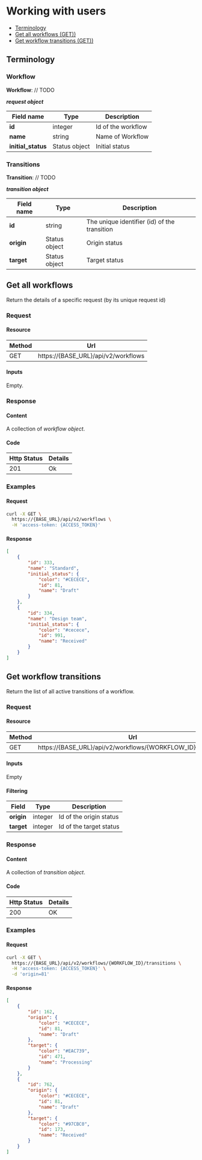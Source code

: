 # Working with users

- [Terminology](#terminology)
- [Get all workflows (GET))](#get-all-workflows)
- [Get workflow transitions (GET))](#get-workflow-transitions)

## Terminology

### Workflow

**Workflow**: // TODO

**_request object_**

Field name |     Type    | Description
--------- | ----------- | -----------
**id** | integer | Id of the workflow
**name** | string | Name of Workflow
**initial_status** | Status object | Initial status

### Transitions

**Transition**: // TODO

**_transition object_**

Field name |     Type    | Description
--------- | ----------- | -----------
**id** | string | The unique identifier (id) of the transition
**origin** | Status object | Origin status
**target** | Status object | Target status


## Get all workflows

Return the details of a specific request (by its unique request id)

### Request

#### Resource

Method | Url
------- | --------
GET | https://{BASE_URL}/api/v2/workflows

#### Inputs

Empty.

### Response

#### Content

A collection of _workflow object_.

#### Code
Http Status | Details
----------- | ----------
201 | Ok


### Examples

#### Request

```sh
curl -X GET \
  https://{BASE_URL}/api/v2/workflows \
  -H 'access-token: {ACCESS_TOKEN}'
```

#### Response

```json
[
    {
        "id": 333,
        "name": "Standard",
        "initial_status": {
            "color": "#CECECE",
            "id": 81,
            "name": "Draft"
        }
    },
    {
        "id": 334,
        "name": "Design team",
        "initial_status": {
            "color": "#cecece",
            "id": 991,
            "name": "Received"
        }
    }
]
```

## Get workflow transitions

Return the list of all active transitions of a workflow.

### Request

#### Resource

Method | Url
------- | --------
GET | https://{BASE_URL}/api/v2/workflows/{WORKFLOW_ID}/transitions

#### Inputs

Empty

#### Filtering

Field | Type | Description
------ | ---------- | ----------
**origin**  | integer | Id of the origin status
**target**   | integer | Id of the target status

### Response

#### Content

A collection of _transition object_.

#### Code

Http Status | Details
----------- | ----------
200 | OK

### Examples

#### Request
```sh
curl -X GET \
  https://{BASE_URL}/api/v2/workflows/{WORKFLOW_ID}/transitions \
  -H 'access-token: {ACCESS_TOKEN}' \
  -d 'origin=81'
```

#### Response

```json
[
    {
        "id": 162,
        "origin": {
            "color": "#CECECE",
            "id": 81,
            "name": "Draft"
        },
        "target": {
            "color": "#EAC739",
            "id": 471,
            "name": "Processing"
        }
    },
    {
        "id": 762,
        "origin": {
            "color": "#CECECE",
            "id": 81,
            "name": "Draft"
        },
        "target": {
            "color": "#97CBC0",
            "id": 173,
            "name": "Received"
        }
    }
]
```
